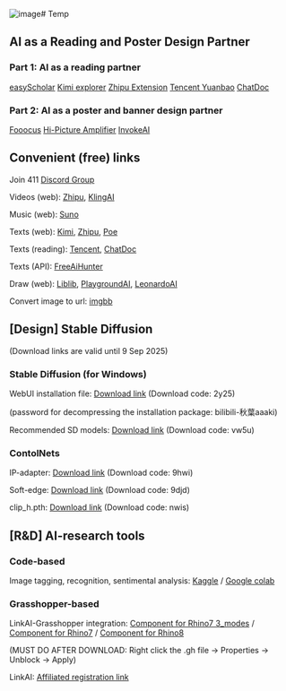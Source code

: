![image](https://github.com/user-attachments/assets/fd4d45dd-2a66-423c-8405-53d22135f588)# Temp

## AI as a Reading and Poster Design Partner ##

### Part 1: AI as a reading partner ###
[easyScholar](https://www.easyscholar.cc/)
[Kimi explorer](https://chromewebstore.google.com/detail/kimi-explorer/caejcfciegnnnepdhaopdogngbmojodl?hl=en)
[Zhipu Extension](https://chromewebstore.google.com/detail/%E6%99%BA%E8%B0%B1%E6%B8%85%E8%A8%80-%E4%BD%A0%E7%9A%84%E6%B5%8F%E8%A7%88%E5%99%A8ai%E5%8A%A9%E6%89%8B/mnpdbmgpebfihcndnpgdaihnkmloclkd)
[Tencent Yuanbao](https://yuanbao.tencent.com/chat)
[ChatDoc](https://chatdoc.com/)

### Part 2: AI as a poster and banner design partner ###
[Fooocus](https://github.com/lllyasviel/Fooocus)
[Hi-Picture Amplifier](http://store.aunbox.cn/hiphotobig?from=mp)
[InvokeAI](https://github.com/invoke-ai/InvokeAI)



## Convenient (free) links ##

Join 411 [Discord Group](https://discord.gg/pCfsJa4P)

Videos (web): [Zhipu](https://chatglm.cn/main/alltoolsdetail?lang=en), [KlingAI](https://klingai.kuaishou.com/text-to-video/new)

Music (web): [Suno](https://suno.com/)

Texts (web): [Kimi](https://kimi.moonshot.cn/), [Zhipu](https://chatglm.cn/main/alltoolsdetail?lang=zh), [Poe](https://poe.com/)

Texts (reading): [Tencent](https://yuanbao.tencent.com/), [ChatDoc](https://chatdoc.com/)

Texts (API): [FreeAiHunter](https://freeaihunter.com/cn)

Draw (web): [Liblib](https://www.liblib.art/), [PlaygroundAI](https://playground.com/), [LeonardoAI](https://app.leonardo.ai/)

Convert image to url: [imgbb](https://imgbb.com/)




## [Design] Stable Diffusion ## 
(Download links are valid until 9 Sep 2025)



### Stable Diffusion (for Windows) ###

WebUI installation file: [Download link](https://pan.baidu.com/s/1Ywt6OGVFFTwGYMCoPmu1aw) (Download code: 2y25)

(password for decompressing the installation package: bilibili-秋葉aaaki)

Recommended SD models: [Download link](https://pan.baidu.com/s/1dOREHCwSiRYzNT5VgcQZnQ) (Download code: vw5u)



### ContolNets ###

IP-adapter: [Download link](https://pan.baidu.com/s/1ODf9qcqA-AWsEmeT3I0wPw) (Download code: 9hwi)



Soft-edge: [Download link](https://pan.baidu.com/s/1jq7MpHk0blrGemHx6UZ6fQ) (Download code: 9djd)

clip_h.pth: [Download link](https://pan.baidu.com/s/1Xp9RiwqsROa3gHl1HviZvg) (Download code: nwis)



## [R&D] AI-research tools ##

### Code-based ###

Image tagging, recognition, sentimental analysis: [Kaggle](https://www.kaggle.com/code/henrikcheung/20240919-arc409-ai-workshop) / [Google colab](https://colab.research.google.com/drive/1b-XrXL8oOKodtfAolb2D9hBuXC6sKvk3?usp=sharing)

### Grasshopper-based ###

LinkAI-Grasshopper integration: [Component for Rhino7 3_modes](/images/GH/LinkAI_GH_Henrik_RH7_3_modes.gh) / [Component for Rhino7](/images/GH/LinkAI_GH_Henrik_RH7.gh) / [Component for Rhino8](/images/GH/LinkAI_GH_Henrik_RH8.gh)



(MUST DO AFTER DOWNLOAD: Right click the .gh file -> Properties -> Unblock ->  Apply)

LinkAI: [Affiliated registration link](https://link-ai.tech/home?share=Hr95VL)
